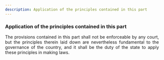```yaml
---
description: Application of the principles contained in this part
---
```


### Application of the principles contained in this part
<div style="text-align: justify">

The provisions contained in this part shall not be enforceable by any court, but the principles therein laid down are nevertheless fundamental to the governance of the country, and it shall be the duty of the state to apply these principles in making laws.

</div>
